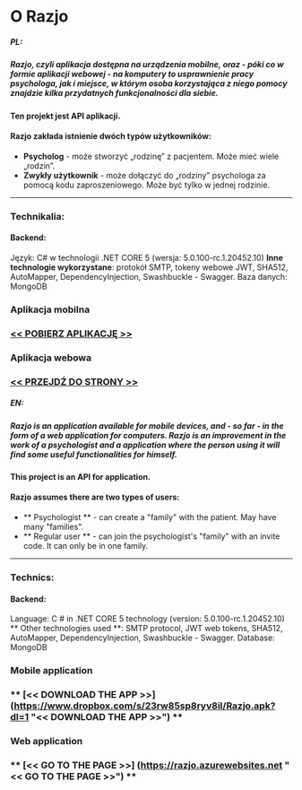 # O Razjo

##### PL:
##### Razjo, czyli aplikacja dostępna na urządzenia mobilne, oraz - póki co w formie aplikacji webowej - na komputery to usprawnienie pracy psychologa, jak i miejsce, w którym osoba korzystająca z niego pomocy znajdzie kilka przydatnych funkcjonalności dla siebie. 
#### Ten projekt jest API aplikacji. 

#### Razjo zakłada istnienie dwóch typów użytkowników:
* **Psycholog** - może stworzyć „rodzinę” z pacjentem. Może mieć wiele „rodzin”.
* **Zwykły użytkownik** - może dołączyć do „rodziny” psychologa za pomocą kodu zaproszeniowego. Może być tylko w jednej rodzinie.

------------

### Technikalia:
#### Backend:
 Język: C# w technologii .NET CORE 5 (wersja: 5.0.100-rc.1.20452.10)
 **Inne technologie wykorzystane**: protokół SMTP, tokeny webowe JWT, SHA512, 
 AutoMapper, DependencyInjection, Swashbuckle - Swagger.
Baza danych: MongoDB


### Aplikacja mobilna
### **[<< POBIERZ APLIKACJĘ >>](https://www.dropbox.com/s/23rw85sp8ryv8il/Razjo.apk?dl=1 "<< POBIERZ APLIKACJĘ >>")**

### Aplikacja webowa
### **[<< PRZEJDŹ DO STRONY >>](https://razjo.azurewebsites.net "<< PRZEJDŹ DO STRONY >>")**



##### EN:
##### Razjo is an application available for mobile devices, and - so far - in the form of a web application for computers. Razjo is an improvement in the work of a psychologist and a application where the person using it will find some useful functionalities for himself.
#### This project is an API for application.

#### Razjo assumes there are two types of users:
* ** Psychologist ** - can create a "family" with the patient. May have many "families".
* ** Regular user ** - can join the psychologist's "family" with an invite code. It can only be in one family.

------------

### Technics:
#### Backend:
 Language: C # in .NET CORE 5 technology (version: 5.0.100-rc.1.20452.10)
 ** Other technologies used **: SMTP protocol, JWT web tokens, SHA512,
 AutoMapper, DependencyInjection, Swashbuckle - Swagger.
Database: MongoDB



### Mobile application
### ** [<< DOWNLOAD THE APP >>] (https://www.dropbox.com/s/23rw85sp8ryv8il/Razjo.apk?dl=1 "<< DOWNLOAD THE APP >>") **

### Web application
### ** [<< GO TO THE PAGE >>] (https://razjo.azurewebsites.net "<< GO TO THE PAGE >>") **
